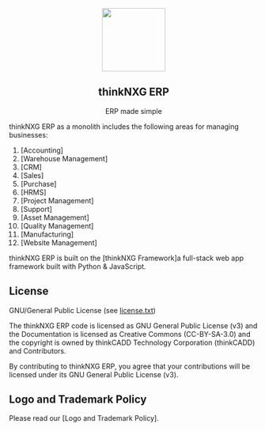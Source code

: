 
<div align="center">
    <a href="https://thinknxg">
        <img src="https://thinknxg.com/wp-content/uploads/2023/12/favicon.svg1-01.png" height="128">
    </a>
    <h2>thinkNXG ERP</h2>
    <p align="center">
        <p>ERP made simple</p>
    </p>


</div>

thinkNXG ERP as a monolith includes the following areas for managing businesses:

1. [Accounting]
1. [Warehouse Management]
1. [CRM]
1. [Sales]
1. [Purchase]
1. [HRMS]
1. [Project Management]
1. [Support]
1. [Asset Management]
1. [Quality Management]
1. [Manufacturing]
1. [Website Management]
   

thinkNXG ERP is built on the [thinkNXG Framework]a full-stack web app framework built with Python & JavaScript.

## License

GNU/General Public License (see [license.txt](license.txt))

The thinkNXG ERP code is licensed as GNU General Public License (v3) and the Documentation is licensed as Creative Commons (CC-BY-SA-3.0) and the copyright is owned by thinkCADD Technology Corporation (thinkCADD) and Contributors.

By contributing to thinkNXG ERP, you agree that your contributions will be licensed under its GNU General Public License (v3).

## Logo and Trademark Policy

Please read our [Logo and Trademark Policy].
